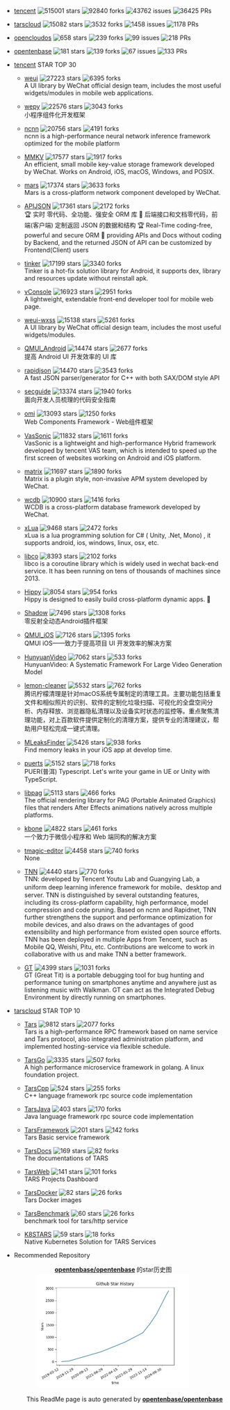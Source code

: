 
+ [tencent](https://github.com/tencent)
![515001 stars](https://img.shields.io/badge/Stars-515001-green)
![92840 forks](https://img.shields.io/badge/Forks-92840-green)
![43762 issues](https://img.shields.io/badge/Issues-43762-green)
![36425 PRs](https://img.shields.io/badge/PRs-36425-green)

+ [tarscloud](https://github.com/tarscloud)
![15082 stars](https://img.shields.io/badge/Stars-15082-green)
![3532 forks](https://img.shields.io/badge/Forks-3532-green)
![1458 issues](https://img.shields.io/badge/Issues-1458-green)
![1178 PRs](https://img.shields.io/badge/PRs-1178-green)

+ [opencloudos](https://github.com/opencloudos)
![658 stars](https://img.shields.io/badge/Stars-658-green)
![239 forks](https://img.shields.io/badge/Forks-239-green)
![99 issues](https://img.shields.io/badge/Issues-99-green)
![218 PRs](https://img.shields.io/badge/PRs-218-green)

+ [opentenbase](https://github.com/opentenbase)
![181 stars](https://img.shields.io/badge/Stars-181-green)
![139 forks](https://img.shields.io/badge/Forks-139-green)
![67 issues](https://img.shields.io/badge/Issues-67-green)
![133 PRs](https://img.shields.io/badge/PRs-133-green)



+ [tencent](https://github.com/tencent) STAR TOP 30
    
    + [weui](https://github.com/tencent/weui) 
    ![27223 stars](https://img.shields.io/badge/Stars-27223-green)
    ![6395 forks](https://img.shields.io/badge/Forks-6395-green)  
    A UI library by WeChat official design team, includes the most useful widgets/modules in mobile web applications.
    
    + [wepy](https://github.com/tencent/wepy) 
    ![22576 stars](https://img.shields.io/badge/Stars-22576-green)
    ![3043 forks](https://img.shields.io/badge/Forks-3043-green)  
    小程序组件化开发框架
    
    + [ncnn](https://github.com/tencent/ncnn) 
    ![20756 stars](https://img.shields.io/badge/Stars-20756-green)
    ![4191 forks](https://img.shields.io/badge/Forks-4191-green)  
    ncnn is a high-performance neural network inference framework optimized for the mobile platform
    
    + [MMKV](https://github.com/tencent/MMKV) 
    ![17577 stars](https://img.shields.io/badge/Stars-17577-green)
    ![1917 forks](https://img.shields.io/badge/Forks-1917-green)  
    An efficient, small mobile key-value storage framework developed by WeChat. Works on Android, iOS, macOS, Windows, and POSIX.
    
    + [mars](https://github.com/tencent/mars) 
    ![17374 stars](https://img.shields.io/badge/Stars-17374-green)
    ![3633 forks](https://img.shields.io/badge/Forks-3633-green)  
    Mars is a cross-platform network component  developed by WeChat.
    
    + [APIJSON](https://github.com/tencent/APIJSON) 
    ![17361 stars](https://img.shields.io/badge/Stars-17361-green)
    ![2172 forks](https://img.shields.io/badge/Forks-2172-green)  
    🏆 实时 零代码、全功能、强安全 ORM 库 🚀 后端接口和文档零代码，前端(客户端) 定制返回 JSON 的数据和结构 🏆 Real-Time coding-free, powerful and secure ORM 🚀  providing APIs and Docs without coding by Backend, and the returned JSON of API can be customized by Frontend(Client) users
    
    + [tinker](https://github.com/tencent/tinker) 
    ![17199 stars](https://img.shields.io/badge/Stars-17199-green)
    ![3340 forks](https://img.shields.io/badge/Forks-3340-green)  
    Tinker is a hot-fix solution library for Android, it supports dex, library and resources update without reinstall apk.
    
    + [vConsole](https://github.com/tencent/vConsole) 
    ![16923 stars](https://img.shields.io/badge/Stars-16923-green)
    ![2951 forks](https://img.shields.io/badge/Forks-2951-green)  
    A lightweight, extendable front-end developer tool for mobile web page.
    
    + [weui-wxss](https://github.com/tencent/weui-wxss) 
    ![15138 stars](https://img.shields.io/badge/Stars-15138-green)
    ![5261 forks](https://img.shields.io/badge/Forks-5261-green)  
    A UI library by WeChat official design team, includes the most useful widgets/modules.
    
    + [QMUI_Android](https://github.com/tencent/QMUI_Android) 
    ![14474 stars](https://img.shields.io/badge/Stars-14474-green)
    ![2677 forks](https://img.shields.io/badge/Forks-2677-green)  
    提高 Android UI 开发效率的 UI 库
    
    + [rapidjson](https://github.com/tencent/rapidjson) 
    ![14470 stars](https://img.shields.io/badge/Stars-14470-green)
    ![3543 forks](https://img.shields.io/badge/Forks-3543-green)  
    A fast JSON parser/generator for C++ with both SAX/DOM style API
    
    + [secguide](https://github.com/tencent/secguide) 
    ![13374 stars](https://img.shields.io/badge/Stars-13374-green)
    ![1940 forks](https://img.shields.io/badge/Forks-1940-green)  
    面向开发人员梳理的代码安全指南
    
    + [omi](https://github.com/tencent/omi) 
    ![13093 stars](https://img.shields.io/badge/Stars-13093-green)
    ![1250 forks](https://img.shields.io/badge/Forks-1250-green)  
    Web Components Framework - Web组件框架
    
    + [VasSonic](https://github.com/tencent/VasSonic) 
    ![11832 stars](https://img.shields.io/badge/Stars-11832-green)
    ![1611 forks](https://img.shields.io/badge/Forks-1611-green)  
    VasSonic is a lightweight and high-performance Hybrid framework developed by tencent VAS team, which is intended to speed up the first screen of websites working on Android and iOS platform. 
    
    + [matrix](https://github.com/tencent/matrix) 
    ![11697 stars](https://img.shields.io/badge/Stars-11697-green)
    ![1890 forks](https://img.shields.io/badge/Forks-1890-green)  
    Matrix is a plugin style, non-invasive APM system developed by WeChat.
    
    + [wcdb](https://github.com/tencent/wcdb) 
    ![10900 stars](https://img.shields.io/badge/Stars-10900-green)
    ![1416 forks](https://img.shields.io/badge/Forks-1416-green)  
    WCDB is a cross-platform database framework developed by WeChat.
    
    + [xLua](https://github.com/tencent/xLua) 
    ![9468 stars](https://img.shields.io/badge/Stars-9468-green)
    ![2472 forks](https://img.shields.io/badge/Forks-2472-green)  
    xLua is a lua programming solution for  C# ( Unity, .Net, Mono) , it supports android, ios, windows, linux, osx, etc.
    
    + [libco](https://github.com/tencent/libco) 
    ![8393 stars](https://img.shields.io/badge/Stars-8393-green)
    ![2102 forks](https://img.shields.io/badge/Forks-2102-green)  
    libco is a coroutine library which is widely used in wechat  back-end service. It has been running on tens of thousands of machines since 2013.
    
    + [Hippy](https://github.com/tencent/Hippy) 
    ![8054 stars](https://img.shields.io/badge/Stars-8054-green)
    ![954 forks](https://img.shields.io/badge/Forks-954-green)  
    Hippy is designed to easily build cross-platform dynamic apps. 👏
    
    + [Shadow](https://github.com/tencent/Shadow) 
    ![7496 stars](https://img.shields.io/badge/Stars-7496-green)
    ![1308 forks](https://img.shields.io/badge/Forks-1308-green)  
    零反射全动态Android插件框架
    
    + [QMUI_iOS](https://github.com/tencent/QMUI_iOS) 
    ![7126 stars](https://img.shields.io/badge/Stars-7126-green)
    ![1395 forks](https://img.shields.io/badge/Forks-1395-green)  
    QMUI iOS——致力于提高项目 UI 开发效率的解决方案
    
    + [HunyuanVideo](https://github.com/tencent/HunyuanVideo) 
    ![7062 stars](https://img.shields.io/badge/Stars-7062-green)
    ![533 forks](https://img.shields.io/badge/Forks-533-green)  
    HunyuanVideo: A Systematic Framework For Large Video Generation Model
    
    + [lemon-cleaner](https://github.com/tencent/lemon-cleaner) 
    ![5532 stars](https://img.shields.io/badge/Stars-5532-green)
    ![762 forks](https://img.shields.io/badge/Forks-762-green)  
    腾讯柠檬清理是针对macOS系统专属制定的清理工具。主要功能包括重复文件和相似照片的识别、软件的定制化垃圾扫描、可视化的全盘空间分析、内存释放、浏览器隐私清理以及设备实时状态的监控等。重点聚焦清理功能，对上百款软件提供定制化的清理方案，提供专业的清理建议，帮助用户轻松完成一键式清理。
    
    + [MLeaksFinder](https://github.com/tencent/MLeaksFinder) 
    ![5426 stars](https://img.shields.io/badge/Stars-5426-green)
    ![938 forks](https://img.shields.io/badge/Forks-938-green)  
    Find memory leaks in your iOS app at develop time.
    
    + [puerts](https://github.com/tencent/puerts) 
    ![5152 stars](https://img.shields.io/badge/Stars-5152-green)
    ![718 forks](https://img.shields.io/badge/Forks-718-green)  
    PUER(普洱) Typescript. Let's write your game in UE or Unity with TypeScript.
    
    + [libpag](https://github.com/tencent/libpag) 
    ![5113 stars](https://img.shields.io/badge/Stars-5113-green)
    ![466 forks](https://img.shields.io/badge/Forks-466-green)  
    The official rendering library for PAG (Portable Animated Graphics) files that renders After Effects animations natively across multiple platforms.
    
    + [kbone](https://github.com/tencent/kbone) 
    ![4822 stars](https://img.shields.io/badge/Stars-4822-green)
    ![461 forks](https://img.shields.io/badge/Forks-461-green)  
    一个致力于微信小程序和 Web 端同构的解决方案
    
    + [tmagic-editor](https://github.com/tencent/tmagic-editor) 
    ![4458 stars](https://img.shields.io/badge/Stars-4458-green)
    ![740 forks](https://img.shields.io/badge/Forks-740-green)  
    None
    
    + [TNN](https://github.com/tencent/TNN) 
    ![4440 stars](https://img.shields.io/badge/Stars-4440-green)
    ![770 forks](https://img.shields.io/badge/Forks-770-green)  
    TNN: developed by Tencent Youtu Lab and Guangying Lab, a uniform deep learning inference framework for mobile、desktop and server. TNN is distinguished by several outstanding features, including its cross-platform capability, high performance, model compression and code pruning. Based on ncnn and Rapidnet, TNN further strengthens the support and performance optimization for mobile devices, and also draws on the advantages of good extensibility and high performance from existed open source efforts. TNN has been deployed in multiple Apps from Tencent, such as Mobile QQ, Weishi, Pitu, etc. Contributions are welcome to work in collaborative with us and make TNN a better framework. 
    
    + [GT](https://github.com/tencent/GT) 
    ![4399 stars](https://img.shields.io/badge/Stars-4399-green)
    ![1031 forks](https://img.shields.io/badge/Forks-1031-green)  
    GT (Great Tit) is a portable debugging tool for bug hunting and performance tuning on smartphones anytime and anywhere just as listening music with Walkman. GT can act as the Integrated Debug Environment by directly running on smartphones.
    

+ [tarscloud](https://github.com/tarscloud) STAR TOP 10
    
    + [Tars](https://github.com/tarscloud/Tars) 
    ![9812 stars](https://img.shields.io/badge/Stars-9812-green)
    ![2077 forks](https://img.shields.io/badge/Forks-2077-green)  
    Tars is a high-performance RPC framework based on name service and Tars protocol, also integrated administration platform, and implemented hosting-service via flexible schedule.
    
    + [TarsGo](https://github.com/tarscloud/TarsGo) 
    ![3335 stars](https://img.shields.io/badge/Stars-3335-green)
    ![507 forks](https://img.shields.io/badge/Forks-507-green)  
    A  high performance microservice  framework  in golang. A linux foundation project.
    
    + [TarsCpp](https://github.com/tarscloud/TarsCpp) 
    ![524 stars](https://img.shields.io/badge/Stars-524-green)
    ![255 forks](https://img.shields.io/badge/Forks-255-green)  
    C++ language framework rpc source code implementation
    
    + [TarsJava](https://github.com/tarscloud/TarsJava) 
    ![403 stars](https://img.shields.io/badge/Stars-403-green)
    ![170 forks](https://img.shields.io/badge/Forks-170-green)  
    Java language framework rpc source code implementation
    
    + [TarsFramework](https://github.com/tarscloud/TarsFramework) 
    ![201 stars](https://img.shields.io/badge/Stars-201-green)
    ![142 forks](https://img.shields.io/badge/Forks-142-green)  
    Tars Basic service framework
    
    + [TarsDocs](https://github.com/tarscloud/TarsDocs) 
    ![169 stars](https://img.shields.io/badge/Stars-169-green)
    ![82 forks](https://img.shields.io/badge/Forks-82-green)  
    The documentations of TARS
    
    + [TarsWeb](https://github.com/tarscloud/TarsWeb) 
    ![141 stars](https://img.shields.io/badge/Stars-141-green)
    ![101 forks](https://img.shields.io/badge/Forks-101-green)  
    TARS Projects Dashboard
    
    + [TarsDocker](https://github.com/tarscloud/TarsDocker) 
    ![82 stars](https://img.shields.io/badge/Stars-82-green)
    ![26 forks](https://img.shields.io/badge/Forks-26-green)  
    Tars Docker  images
    
    + [TarsBenchmark](https://github.com/tarscloud/TarsBenchmark) 
    ![60 stars](https://img.shields.io/badge/Stars-60-green)
    ![26 forks](https://img.shields.io/badge/Forks-26-green)  
    benchmark tool for tars/http service
    
    + [K8STARS](https://github.com/tarscloud/K8STARS) 
    ![59 stars](https://img.shields.io/badge/Stars-59-green)
    ![18 forks](https://img.shields.io/badge/Forks-18-green)  
    Native Kubernetes  Solution for TARS Services
    


+ Recommended Repository  
<p align="center">
      <strong>
        <a href="https://github.com/opentenbase/opentenbase" target="_blank">opentenbase/opentenbase</a>
      </strong>  的star历史图
  <br>
  <img src="https://raw.githubusercontent.com/ButterAndButterfly/GithubTools/master/data/stars_history.jpg" width="350px"></img>    
</p>

<p align="right">
      This ReadMe page is auto generated by 
      <strong>
        <a href="https://github.com/opentenbase/opentenbase" target="_blank">opentenbase/opentenbase</a><br>
      </strong>   
</p>